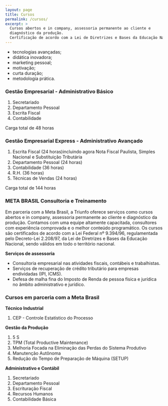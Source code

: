```yaml
---
layout: page
title: Cursos
permalink: /cursos/
excerpt: >
  Cursos abertos e in company, assessoria permanente ao cliente e
  diagnóstico da produção.
  Certificação de acordo com a Lei de Diretrizes e Bases da Educação Nacional, sendo válidos em todo o território nacional.
---
```


- tecnologias avançadas;
- didática inovadora;
- marketing pessoal;
- motivação;
- curta duração;
- metodologia prática.

### Gestão Empresarial - Administrativo Básico

1. Secretariado
1. Departamento Pessoal
1. Escrita Fiscal
1. Contabilidade

Carga total de 48 horas

### Gestão Empresarial Express - Administrativo Avançado

1. Escrita Fiscal (24 horas)incluindo agora Nota Fiscal Paulista, Simples Nacional e Substituição Tributária
1. Departamento Pessoal (24 horas)
1. Contabilidade (36 horas)
1. R.H. (36 horas)
1. Técnicas de Vendas (24 horas)

Carga total de 144 horas

### META BRASIL Consultoria e Treinamento

Em parceria com a Meta Brasil, a Triunfo oferece serviços como cursos abertos e in company, assessoria permanente ao cliente e diagnóstico da produção. Contamos com uma equipe altamente capacitada, consultores com experiência comprovada e o melhor conteúdo programático. Os cursos são certificados de acordo com a Lei Federal nº 9.394/96, regulamentada pelo Decreto-Lei 2.208/97, da Lei de Diretrizes e Bases da Educação Nacional, sendo válidos em todo o território nacional.

__Serviços de assessoria__

- Consultoria empresarial nas atividades fiscais, contábeis e trabalhistas.
- Serviços de recuperação de crédito tributário para empresas endividadas (IPI, ICMS).
- Defesa de malha fina do Imposto de Renda de pessoa física e jurídica no âmbito administrativo e jurídico.

### Cursos em parceria com a Meta Brasil

__Técnico Industrial__

1. CEP - Controle Estatístico do Processo

__Gestão da Produção__

1. 5 S
1. TPM (Total Productive Maintenance)
1. Melhoria Focada na Eliminação das Perdas do Sistema Produtivo
1. Manutenção Autônoma
1. Redução do Tempo de Preparação de Máquina (SETUP)

__Administrativo e Contábil__

1. Secretariado
1. Departamento Pessoal
1. Escrituração Fiscal
1. Recursos Humanos
1. Contabilidade Básica